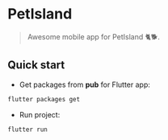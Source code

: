 # PetIsland

> Awesome mobile app for PetIsland 🐈🐕.

## Quick start

- Get packages from **pub** for Flutter app:

```bash
flutter packages get
```

- Run project:

```bash
flutter run
```
